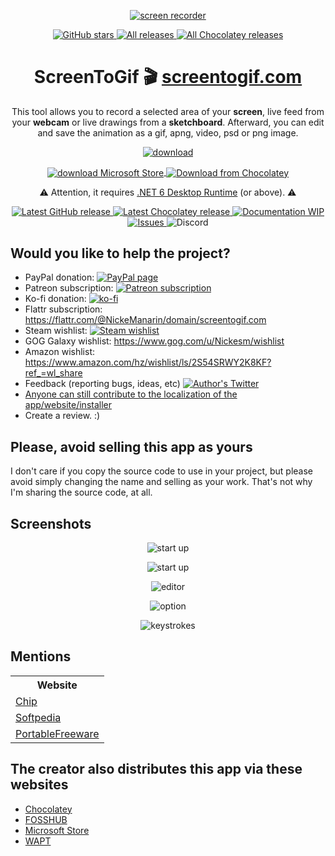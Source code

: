 <p align="center">
<a href="https://github.com/NickeManarin/ScreenToGif" target="_blank">
<img align="center" alt="screen recorder" src="https://www.screentogif.com/logos/ms-icon-144x144.png" />
</a>
</p>
<p align="center">
<a href="https://github.com/NickeManarin/ScreenToGif/stargazers" target="_blank">
 <img alt="GitHub stars" src="https://img.shields.io/github/stars/NickeManarin/ScreenToGif.svg" />
</a>
<a href="https://github.com/NickeManarin/ScreenToGif/releases" target="_blank">
 <img alt="All releases" src="https://img.shields.io/github/downloads/NickeManarin/ScreenToGif/total.svg" />
</a>
<a href="https://chocolatey.org/packages/screentogif" target="_blank">
 <img alt="All Chocolatey releases" src="https://img.shields.io/chocolatey/dt/screentogif.svg" />
</a>
</p>
<h1 align="center">ScreenToGif 🎬 <a href="http://www.screentogif.com/" target="_blank">screentogif.com</a></h1>

<p align="center">This tool allows you to record a selected area of your <strong>screen</strong>, live feed from your <strong>webcam</strong> or live drawings from a <strong>sketchboard</strong>. Afterward, you can edit and save the animation as a gif, apng, video, psd or png image.</p>

<p align="center">
    <a href="https://github.com/NickeManarin/ScreenToGif/releases" target="_blank">
        <img align="center" alt="download" src="https://www.screentogif.com/wiki/download-now.png"/>
    </a>
</p>
<p align="center">
    <a href="https://www.microsoft.com/en-us/p/screentogif/9n3sqk8pds8g" target="_blank">
        <img align="center" alt="download Microsoft Store" src="https://www.screentogif.com/wiki/download-store.png"/>
    </a>
    <a href="https://chocolatey.org/packages/screentogif" target="_blank">
        <img align="center" alt="Download from Chocolatey" src="https://www.screentogif.com/wiki/download-chocolatey.png"/>
    </a>
</p>

<p align="center">
<g-emoji ios-version="6.0" fallback-src="https://assets-cdn.github.com/images/icons/emoji/unicode/26a0.png" alias="warning">⚠️</g-emoji> Attention, it requires <a href="https://dotnet.microsoft.com/en-us/download/dotnet/6.0/runtime">.NET 6 Desktop Runtime</a> (or above). 
 <g-emoji ios-version="6.0" fallback-src="https://assets-cdn.github.com/images/icons/emoji/unicode/26a0.png" alias="warning">⚠️</g-emoji>
</p>

<p align="center">
<a href="https://github.com/NickeManarin/ScreenToGif/releases/latest" target="_blank">
 <img alt="Latest GitHub release" src="https://img.shields.io/github/release/nickemanarin/screentogif.svg" />
</a>
<a href="https://chocolatey.org/packages/screentogif" target="_blank">
 <img alt="Latest Chocolatey release" src="https://img.shields.io/chocolatey/v/screentogif.svg" />
</a>
<a href="https://github.com/NickeManarin/ScreenToGif/wiki/Help" target="_blank">
 <img alt="Documentation WIP" src="https://img.shields.io/badge/Docs-WIP-red.svg" />
</a>
<a href="https://github.com/NickeManarin/ScreenToGif/issues" target="_blank">
 <img alt="Issues" src="https://img.shields.io/github/issues/NickeManarin/ScreenToGif.svg" />
</a>
<a style="text-decoration:none" href="https://discord.gg/XgEqDHX">
 <img src="https://img.shields.io/discord/318260719680356352.svg" alt="Discord" />
</a>
</p>
	
<h2>Would you like to help the project?</h2>

 * PayPal donation: [![PayPal page](https://img.shields.io/badge/donate-Paypal-fd8200.svg)](https://www.paypal.com/cgi-bin/webscr?cmd=_donations&business=JCY2BGLULSWVJ&lc=US&item_name=ScreenToGif&item_number=screentogif&currency_code=USD&bn=PP%2dDonationsBF%3abtn_donateCC_LG%2egif%3aNonHosted)
 * Patreon subscription: [![Patreon subscription](https://img.shields.io/badge/subscribe-Patreon-orange.svg)](https://www.patreon.com/nicke)
 * Ko-fi donation: [![ko-fi](https://www.ko-fi.com/img/githubbutton_sm.svg)](https://ko-fi.com/B0B7Y5Z9)
 * Flattr subscription: https://flattr.com/@NickeManarin/domain/screentogif.com 
 * Steam wishlist: [![Steam wishlist](https://img.shields.io/badge/donate-Steam-171a21.svg)](http://steamcommunity.com/id/nickesm/wishlist)
 * GOG Galaxy wishlist: https://www.gog.com/u/Nickesm/wishlist
 * Amazon wishlist: https://www.amazon.com/hz/wishlist/ls/2S54SRWY2K8KF?ref_=wl_share
 * Feedback (reporting bugs, ideas, etc) [![Author's Twitter](https://img.shields.io/badge/Twitter-%40NickeManarin-blue.svg)](https://twitter.com/NickeManarin)
 * [Anyone can still contribute to the localization of the app/website/installer](https://github.com/NickeManarin/ScreenToGif/blob/master/LOCALIZATION.md)
 * Create a review. :)


<h2>Please, avoid selling this app as yours</h2>
I don't care if you copy the source code to use in your project, but please avoid simply changing the name and selling as your work. 
That's not why I'm sharing the source code, at all.

<h2>Screenshots</h2>

<p align="center">
 <img align="center" alt="start up" src="https://www.screentogif.com/media/Recorder.png" />
</p>
<p align="center">
 <img align="center" alt="start up" src="https://www.screentogif.com/media/Startup.png" />
</p>
 <p align="center">
 <img align="center" alt="editor" src="https://www.screentogif.com/media/Editor.gif" />
 </p>
 <p align="center">
 <img align="center" alt="option" src="https://www.screentogif.com/media/Options.gif" />
 </p>
 <p align="center">
 <img align="center" alt="keystrokes" src="https://www.screentogif.com/media/Keys.gif" />
 </p>

<h2>Mentions</h2>

<table>
	<tr>
		<th>Website</th>
	<tr>
	<tr>
		<td><a href="https://www.chip.de/downloads/Screen-To-Gif_65993193.html">Chip</a></td>
	</tr>
	<tr>
		<td><a href="https://www.softpedia.com/get/Multimedia/Graphic/Graphic-Others/Screen-to-Gif.shtml">Softpedia</a></td>
	</tr>
	<tr>
		<td><a href="https://www.portablefreeware.com/index.php?id=2895">PortableFreeware</a></td>
	</tr>
	
</table>

<h2>The creator also distributes this app via these websites</h2>

* [Chocolatey](https://chocolatey.org/packages/screentogif)
* [FOSSHUB](https://www.fosshub.com/ScreenToGif.html)
* [Microsoft Store](https://www.microsoft.com/en-us/p/screentogif/9n3sqk8pds8g)
* [WAPT](https://wapt.tranquil.it/store/en/tis-screentogif)
